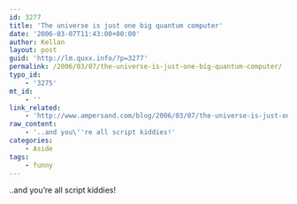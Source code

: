 ```yaml
---
id: 3277
title: 'The universe is just one big quantum computer'
date: '2006-03-07T11:43:00+00:00'
author: Kellan
layout: post
guid: 'http://lm.quxx.info/?p=3277'
permalink: /2006/03/07/the-universe-is-just-one-big-quantum-computer/
typo_id:
    - '3275'
mt_id:
    - ''
link_related:
    - 'http://www.ampersand.com/blog/2006/03/07/the-universe-is-just-one-big-quantum-computer/'
raw_content:
    - '..and you\''re all script kiddies!'
categories:
    - Aside
tags:
    - funny
---
```


..and you’re all script kiddies!